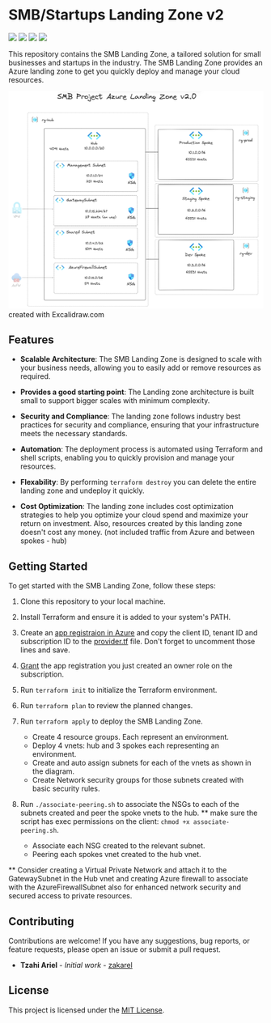 # SMB/Startups Landing Zone v2

<img src="https://img.shields.io/badge/Azure%20CLI%20-v2.19.1-blue?style=flat-square"> <img src="https://img.shields.io/badge/VSCode%20-v1.53.2-purple?style=flat-square">
<img src="https://img.shields.io/badge/AzureRM%20-v3.84-navy?style=flat-square">
<img src="https://img.shields.io/badge/jq%20-v3.84-darkgreen?style=flat-square">

This repository contains the SMB Landing Zone, a tailored solution for small businesses and startups in the industry. The SMB Landing Zone provides an Azure landing zone to get you quickly deploy and manage your cloud resources.

![SMB-architecture-v2.png](/architectures/SMB-architecture-v2.png)
created with Excalidraw.com
## Features

- **Scalable Architecture**: The SMB Landing Zone is designed to scale with your business needs, allowing you to easily add or remove resources as required.

- **Provides a good starting point**: The Landing zone architecture is built small to support bigger scales with minimum complexity.

- **Security and Compliance**: The landing zone follows industry best practices for security and compliance, ensuring that your infrastructure meets the necessary standards.

- **Automation**: The deployment process is automated using Terraform and shell scripts, enabling you to quickly provision and manage your resources.

- **Flexability**: By performing `terraform destroy` you can delete the entire landing zone and undeploy it quickly.

- **Cost Optimization**: The landing zone includes cost optimization strategies to help you optimize your cloud spend and maximize your return on investment. Also, resources created by this landing zone doesn't cost any money. (not included traffic from Azure and between spokes - hub)

## Getting Started

To get started with the SMB Landing Zone, follow these steps:

1. Clone this repository to your local machine.

2. Install Terraform and ensure it is added to your system's PATH.

3. Create an [app registraion in Azure](https://learn.microsoft.com/en-us/power-apps/developer/data-platform/walkthrough-register-app-azure-active-directory) and copy the client ID, tenant ID and subscription ID to the [provider.tf](provider.tf) file. Don't forget to uncomment those lines and save.

4. [Grant](https://learn.microsoft.com/en-us/azure/role-based-access-control/role-assignments-portal?tabs=delegate-condition) the app registration you just created an owner role on the subscription.

5. Run `terraform init` to initialize the Terraform environment.

6. Run `terraform plan` to review the planned changes.

7. Run `terraform apply` to deploy the SMB Landing Zone.
    - Create 4 resource groups. Each represent an environment.
    - Deploy 4 vnets: hub and 3 spokes each representing an environment.
    - Create and auto assign subnets for each of the vnets as shown in the diagram.
    - Create Network security groups for those subnets created with basic security rules.

8. Run `./associate-peering.sh` to associate the NSGs to  each of the subnets created and peer the spoke vnets to the hub. ** make sure the script has exec permissions on the client: `chmod +x associate-peering.sh`.
    - Associate each NSG created to the relevant subnet.
    - Peering each spokes vnet created to the hub vnet.

** Consider creating a Virtual Private Network and attach it to the GatewaySubnet in the Hub vnet and creating Azure firewall to associate with the AzureFirewallSubnet also for enhanced network security and secured access to private resources.

## Contributing

Contributions are welcome! If you have any suggestions, bug reports, or feature requests, please open an issue or submit a pull request.

* **Tzahi Ariel** - *Initial work* - [zakarel](https://github.com/zakarel)

## License

This project is licensed under the [MIT License](./LICENSE).
